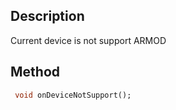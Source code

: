 ## Description

Current device is not support ARMOD

## Method

```dart
 void onDeviceNotSupport();
```
